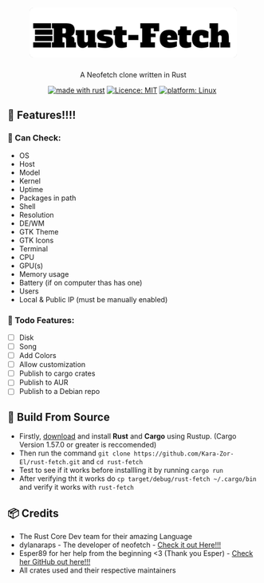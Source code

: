 <h1 align="center">
    <img src="Images/Logo.png" alt="Logo" height="100px">
    <br />
</h1>
<p align="center">A Neofetch clone written in Rust</p>
<p align="center"><a href="https://www.rust-lang.org" target="_blank"><img src="https://img.shields.io/badge/Made%20With-Rust-000000?style=for-the-badge" alt="made with rust" /></a>&nbsp;<a href="https://raw.githubusercontent.com/Kara-Zor-El/rust-fetch/main/LICENSE" target="_blank"><img src="https://img.shields.io/github/license/Kara-Zor-El/rust-fetch?style=for-the-badge" alt="Licence: MIT" /></a>&nbsp;<a href="" target="_blank"><img src="https://img.shields.io/badge/Platform-Linux-ffd133?style=for-the-badge" alt="platform: Linux" /></a>&nbsp;
</p>

## 🚀 Features!!!!
### 🔎 Can Check:
- OS
- Host
- Model
- Kernel
- Uptime
- Packages in path
- Shell
- Resolution
- DE/WM
- GTK Theme
- GTK Icons
- Terminal
- CPU
- GPU(s)
- Memory usage
- Battery (if on computer thas has one)
- Users
- Local & Public IP (must be manually enabled)
### 🚧 Todo Features:
- [ ] Disk
- [ ] Song
- [ ] Add Colors
- [ ] Allow customization
- [ ] Publish to cargo crates
- [ ] Publish to AUR
- [ ] Publish to a Debian repo

## 🔨 Build From Source
- Firstly, [download](https://rustup.rs/) and install **Rust** and **Cargo** using Rustup. (Cargo Version 1.57.0 or greater is reccomended)
- Then run the command `git clone https://github.com/Kara-Zor-El/rust-fetch.git` and `cd rust-fetch`
- Test to see if it works before installling it by running `cargo run`
- After verifying tht it works do `cp target/debug/rust-fetch ~/.cargo/bin` and verify it works with `rust-fetch`

## 📦 Credits
- The Rust Core Dev team for their amazing Language
- dylanaraps - The developer of neofetch - [Check it out Here!!!](https://github.com/dylanaraps/neofetch/)
- Esper89 for her help from the beginning <3 (Thank you Esper) - [Check her GitHub out here!!!](https://github.com/Esper89)
- All crates used and their respective maintainers
